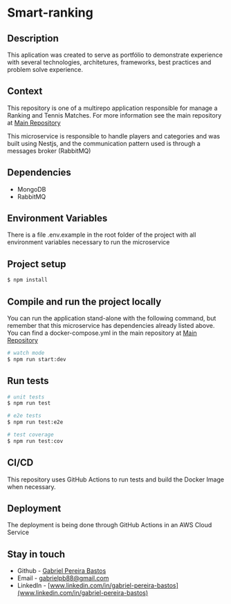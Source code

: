 # Smart-ranking

## Description

This aplication was created to serve as portfólio to demonstrate experience with several technologies, architetures, frameworks, best practices and problem solve experience.

## Context

This repository is one of a multirepo application responsible for manage a Ranking and Tennis Matches.
For more information see the main repository at [Main Repository](https://github.com/gabrielpb88/smart-ranking)

This microservice is responsible to handle players and categories and was built using Nestjs, and the communication pattern used is through a messages broker (RabbitMQ)

## Dependencies

- MongoDB
- RabbitMQ

## Environment Variables

There is a file .env.example in the root folder of the project with all environment variables necessary to run the microservice

## Project setup

```bash
$ npm install
```

## Compile and run the project locally

You can run the application stand-alone with the following command, but remember that this microservice has dependencies already listed above.
You can find a docker-compose.yml in the main repository at [Main Repository](https://github.com/gabrielpb88/smart-ranking)

```bash
# watch mode
$ npm run start:dev
```

## Run tests

```bash
# unit tests
$ npm run test

# e2e tests
$ npm run test:e2e

# test coverage
$ npm run test:cov
```

## CI/CD

This repository uses GitHub Actions to run tests and build the Docker Image when necessary.

## Deployment

The deployment is being done through GitHub Actions in an AWS Cloud Service

## Stay in touch

- Github - [Gabriel Pereira Bastos](https://github.com/gabrielpb88)
- Email - [gabrielpb88@gmail.com](gabrielpb88@gmail.com)
- LinkedIn - [www.linkedin.com/in/gabriel-pereira-bastos](www.linkedin.com/in/gabriel-pereira-bastos)

